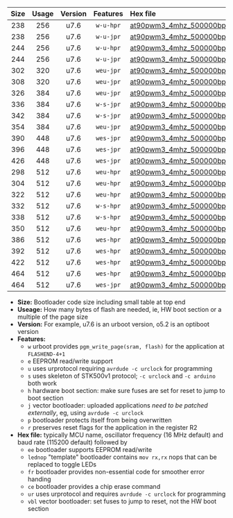 |Size|Usage|Version|Features|Hex file|
|:-:|:-:|:-:|:-:|:--|
|238|256|u7.6|`w-u-hpr`|[at90pwm3_4mhz_500000bps_ur.hex](https://raw.githubusercontent.com/stefanrueger/urboot/main//at90pwm3_4mhz_500000bps_ur.hex)|
|238|256|u7.6|`w-u-jpr`|[at90pwm3_4mhz_500000bps_ur_vbl.hex](https://raw.githubusercontent.com/stefanrueger/urboot/main//at90pwm3_4mhz_500000bps_ur_vbl.hex)|
|244|256|u7.6|`w-u-hpr`|[at90pwm3_4mhz_500000bps_lednop_ur.hex](https://raw.githubusercontent.com/stefanrueger/urboot/main//at90pwm3_4mhz_500000bps_lednop_ur.hex)|
|244|256|u7.6|`w-u-jpr`|[at90pwm3_4mhz_500000bps_lednop_ur_vbl.hex](https://raw.githubusercontent.com/stefanrueger/urboot/main//at90pwm3_4mhz_500000bps_lednop_ur_vbl.hex)|
|302|320|u7.6|`weu-jpr`|[at90pwm3_4mhz_500000bps_ee_ur_vbl.hex](https://raw.githubusercontent.com/stefanrueger/urboot/main//at90pwm3_4mhz_500000bps_ee_ur_vbl.hex)|
|308|320|u7.6|`weu-jpr`|[at90pwm3_4mhz_500000bps_ee_lednop_ur_vbl.hex](https://raw.githubusercontent.com/stefanrueger/urboot/main//at90pwm3_4mhz_500000bps_ee_lednop_ur_vbl.hex)|
|326|384|u7.6|`weu-jpr`|[at90pwm3_4mhz_500000bps_ee_lednop_fr_ur_vbl.hex](https://raw.githubusercontent.com/stefanrueger/urboot/main//at90pwm3_4mhz_500000bps_ee_lednop_fr_ur_vbl.hex)|
|336|384|u7.6|`w-s-jpr`|[at90pwm3_4mhz_500000bps_vbl.hex](https://raw.githubusercontent.com/stefanrueger/urboot/main//at90pwm3_4mhz_500000bps_vbl.hex)|
|342|384|u7.6|`w-s-jpr`|[at90pwm3_4mhz_500000bps_lednop_vbl.hex](https://raw.githubusercontent.com/stefanrueger/urboot/main//at90pwm3_4mhz_500000bps_lednop_vbl.hex)|
|354|384|u7.6|`weu-jpr`|[at90pwm3_4mhz_500000bps_ee_lednop_fr_ce_ur_vbl.hex](https://raw.githubusercontent.com/stefanrueger/urboot/main//at90pwm3_4mhz_500000bps_ee_lednop_fr_ce_ur_vbl.hex)|
|390|448|u7.6|`wes-jpr`|[at90pwm3_4mhz_500000bps_ee_vbl.hex](https://raw.githubusercontent.com/stefanrueger/urboot/main//at90pwm3_4mhz_500000bps_ee_vbl.hex)|
|396|448|u7.6|`wes-jpr`|[at90pwm3_4mhz_500000bps_ee_lednop_vbl.hex](https://raw.githubusercontent.com/stefanrueger/urboot/main//at90pwm3_4mhz_500000bps_ee_lednop_vbl.hex)|
|426|448|u7.6|`wes-jpr`|[at90pwm3_4mhz_500000bps_ee_lednop_fr_vbl.hex](https://raw.githubusercontent.com/stefanrueger/urboot/main//at90pwm3_4mhz_500000bps_ee_lednop_fr_vbl.hex)|
|298|512|u7.6|`weu-hpr`|[at90pwm3_4mhz_500000bps_ee_ur.hex](https://raw.githubusercontent.com/stefanrueger/urboot/main//at90pwm3_4mhz_500000bps_ee_ur.hex)|
|304|512|u7.6|`weu-hpr`|[at90pwm3_4mhz_500000bps_ee_lednop_ur.hex](https://raw.githubusercontent.com/stefanrueger/urboot/main//at90pwm3_4mhz_500000bps_ee_lednop_ur.hex)|
|322|512|u7.6|`weu-hpr`|[at90pwm3_4mhz_500000bps_ee_lednop_fr_ur.hex](https://raw.githubusercontent.com/stefanrueger/urboot/main//at90pwm3_4mhz_500000bps_ee_lednop_fr_ur.hex)|
|332|512|u7.6|`w-s-hpr`|[at90pwm3_4mhz_500000bps.hex](https://raw.githubusercontent.com/stefanrueger/urboot/main//at90pwm3_4mhz_500000bps.hex)|
|338|512|u7.6|`w-s-hpr`|[at90pwm3_4mhz_500000bps_lednop.hex](https://raw.githubusercontent.com/stefanrueger/urboot/main//at90pwm3_4mhz_500000bps_lednop.hex)|
|350|512|u7.6|`weu-hpr`|[at90pwm3_4mhz_500000bps_ee_lednop_fr_ce_ur.hex](https://raw.githubusercontent.com/stefanrueger/urboot/main//at90pwm3_4mhz_500000bps_ee_lednop_fr_ce_ur.hex)|
|386|512|u7.6|`wes-hpr`|[at90pwm3_4mhz_500000bps_ee.hex](https://raw.githubusercontent.com/stefanrueger/urboot/main//at90pwm3_4mhz_500000bps_ee.hex)|
|392|512|u7.6|`wes-hpr`|[at90pwm3_4mhz_500000bps_ee_lednop.hex](https://raw.githubusercontent.com/stefanrueger/urboot/main//at90pwm3_4mhz_500000bps_ee_lednop.hex)|
|422|512|u7.6|`wes-hpr`|[at90pwm3_4mhz_500000bps_ee_lednop_fr.hex](https://raw.githubusercontent.com/stefanrueger/urboot/main//at90pwm3_4mhz_500000bps_ee_lednop_fr.hex)|
|464|512|u7.6|`wes-hpr`|[at90pwm3_4mhz_500000bps_ee_lednop_fr_ce.hex](https://raw.githubusercontent.com/stefanrueger/urboot/main//at90pwm3_4mhz_500000bps_ee_lednop_fr_ce.hex)|
|464|512|u7.6|`wes-jpr`|[at90pwm3_4mhz_500000bps_ee_lednop_fr_ce_vbl.hex](https://raw.githubusercontent.com/stefanrueger/urboot/main//at90pwm3_4mhz_500000bps_ee_lednop_fr_ce_vbl.hex)|

- **Size:** Bootloader code size including small table at top end
- **Useage:** How many bytes of flash are needed, ie, HW boot section or a multiple of the page size
- **Version:** For example, u7.6 is an urboot version, o5.2 is an optiboot version
- **Features:**
  + `w` urboot provides `pgm_write_page(sram, flash)` for the application at `FLASHEND-4+1`
  + `e` EEPROM read/write support
  + `u` uses urprotocol requiring `avrdude -c urclock` for programming
  + `s` uses skeleton of STK500v1 protocol; `-c urclock` and `-c arduino` both work
  + `h` hardware boot section: make sure fuses are set for reset to jump to boot section
  + `j` vector bootloader: uploaded applications *need to be patched externally*, eg, using `avrdude -c urclock`
  + `p` bootloader protects itself from being overwritten
  + `r` preserves reset flags for the application in the register R2
- **Hex file:** typically MCU name, oscillator frequency (16 MHz default) and baud rate (115200 default) followed by
  + `ee` bootloader supports EEPROM read/write
  + `lednop` "template" bootloader contains `mov rx,rx` nops that can be replaced to toggle LEDs
  + `fr` bootloader provides non-essential code for smoother error handing
  + `ce` bootloader provides a chip erase command
  + `ur` uses urprotocol and requires `avrdude -c urclock` for programming
  + `vbl` vector bootloader: set fuses to jump to reset, not the HW boot section
